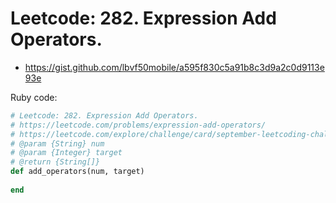# Leetcode: 282. Expression Add Operators.

- https://gist.github.com/lbvf50mobile/a595f830c5a91b8c3d9a2c0d9113e93e
 
Ruby code:
```Ruby
# Leetcode: 282. Expression Add Operators.
# https://leetcode.com/problems/expression-add-operators/
# https://leetcode.com/explore/challenge/card/september-leetcoding-challenge-2021/638/week-3-september-15th-september-21st/3979/
# @param {String} num
# @param {Integer} target
# @return {String[]}
def add_operators(num, target)
    
end
```
